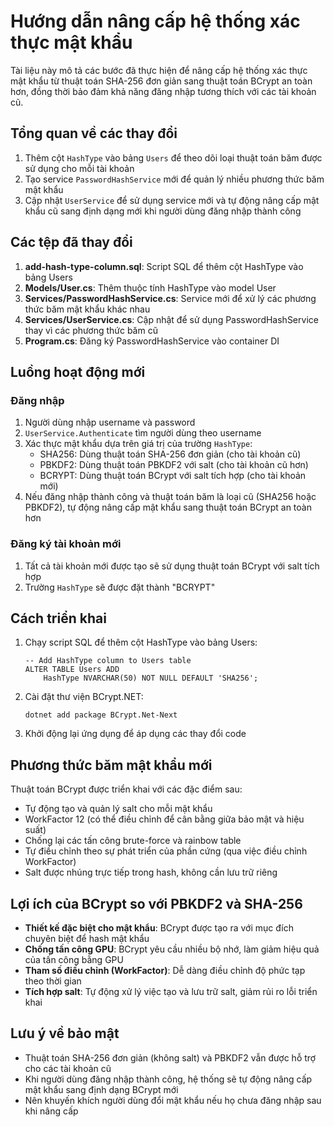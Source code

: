 # Hướng dẫn nâng cấp hệ thống xác thực mật khẩu

Tài liệu này mô tả các bước đã thực hiện để nâng cấp hệ thống xác thực mật khẩu từ thuật toán SHA-256 đơn giản sang thuật toán BCrypt an toàn hơn, đồng thời bảo đảm khả năng đăng nhập tương thích với các tài khoản cũ.

## Tổng quan về các thay đổi

1. Thêm cột `HashType` vào bảng `Users` để theo dõi loại thuật toán băm được sử dụng cho mỗi tài khoản
2. Tạo service `PasswordHashService` mới để quản lý nhiều phương thức băm mật khẩu
3. Cập nhật `UserService` để sử dụng service mới và tự động nâng cấp mật khẩu cũ sang định dạng mới khi người dùng đăng nhập thành công

## Các tệp đã thay đổi

1. **add-hash-type-column.sql**: Script SQL để thêm cột HashType vào bảng Users
2. **Models/User.cs**: Thêm thuộc tính HashType vào model User
3. **Services/PasswordHashService.cs**: Service mới để xử lý các phương thức băm mật khẩu khác nhau
4. **Services/UserService.cs**: Cập nhật để sử dụng PasswordHashService thay vì các phương thức băm cũ
5. **Program.cs**: Đăng ký PasswordHashService vào container DI

## Luồng hoạt động mới

### Đăng nhập

1. Người dùng nhập username và password
2. `UserService.Authenticate` tìm người dùng theo username
3. Xác thực mật khẩu dựa trên giá trị của trường `HashType`:
   - SHA256: Dùng thuật toán SHA-256 đơn giản (cho tài khoản cũ)
   - PBKDF2: Dùng thuật toán PBKDF2 với salt (cho tài khoản cũ hơn)
   - BCRYPT: Dùng thuật toán BCrypt với salt tích hợp (cho tài khoản mới)
4. Nếu đăng nhập thành công và thuật toán băm là loại cũ (SHA256 hoặc PBKDF2), tự động nâng cấp mật khẩu sang thuật toán BCrypt an toàn hơn

### Đăng ký tài khoản mới

1. Tất cả tài khoản mới được tạo sẽ sử dụng thuật toán BCrypt với salt tích hợp
2. Trường `HashType` sẽ được đặt thành "BCRYPT"

## Cách triển khai

1. Chạy script SQL để thêm cột HashType vào bảng Users:
   ```
   -- Add HashType column to Users table
   ALTER TABLE Users ADD
       HashType NVARCHAR(50) NOT NULL DEFAULT 'SHA256';
   ```

2. Cài đặt thư viện BCrypt.NET:
   ```
   dotnet add package BCrypt.Net-Next
   ```

3. Khởi động lại ứng dụng để áp dụng các thay đổi code

## Phương thức băm mật khẩu mới

Thuật toán BCrypt được triển khai với các đặc điểm sau:
- Tự động tạo và quản lý salt cho mỗi mật khẩu
- WorkFactor 12 (có thể điều chỉnh để cân bằng giữa bảo mật và hiệu suất)
- Chống lại các tấn công brute-force và rainbow table
- Tự điều chỉnh theo sự phát triển của phần cứng (qua việc điều chỉnh WorkFactor)
- Salt được nhúng trực tiếp trong hash, không cần lưu trữ riêng

## Lợi ích của BCrypt so với PBKDF2 và SHA-256

- **Thiết kế đặc biệt cho mật khẩu**: BCrypt được tạo ra với mục đích chuyên biệt để hash mật khẩu
- **Chống tấn công GPU**: BCrypt yêu cầu nhiều bộ nhớ, làm giảm hiệu quả của tấn công bằng GPU
- **Tham số điều chỉnh (WorkFactor)**: Dễ dàng điều chỉnh độ phức tạp theo thời gian
- **Tích hợp salt**: Tự động xử lý việc tạo và lưu trữ salt, giảm rủi ro lỗi triển khai

## Lưu ý về bảo mật

- Thuật toán SHA-256 đơn giản (không salt) và PBKDF2 vẫn được hỗ trợ cho các tài khoản cũ
- Khi người dùng đăng nhập thành công, hệ thống sẽ tự động nâng cấp mật khẩu sang định dạng BCrypt mới
- Nên khuyến khích người dùng đổi mật khẩu nếu họ chưa đăng nhập sau khi nâng cấp 